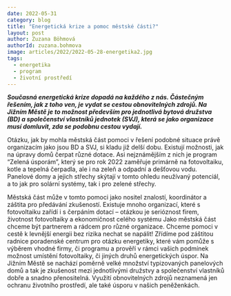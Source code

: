 ```yaml
---
date: 2022-05-31
category: blog
title: "Energetická krize a pomoc městské části?"
layout: post
author: Zuzana Böhmová
authorId: zuzana.bohmova
image: articles/2022/2022-05-28-energetika2.jpg
tags: 
  - energetika
  - program
  - životní prostředí
---
```


***Současná energetická krize dopadá na každého z nás. Částečným řešením, jak z toho ven, je vydat se cestou obnovitelných zdrojů. Na Jižním Městě je to možnost především pro jednotlivá bytová družstva (BD) a společenství vlastníků jednotek (SVJ), která se jako organizace musí domluvit, zda se podobnu cestou vydají.***

Otázku, jak by mohla městská část pomoci v řešení podobné situace právě organizacím jako jsou BD a SVJ, si kladu již delší dobu. Existují možnosti, jak na úpravy domů čerpat různé dotace. Asi nejznámějším z nich je program “Zelená úsporám”, který se pro rok 2022 zaměřuje primárně na fotovoltaiku, kotle a tepelná čerpadla, ale i na zeleň a odpadní a dešťovou vodu. Panelové domy a jejich střechy skýtají v tomto ohledu neužívaný potenciál, a to jak pro solární systémy, tak i pro zelené střechy.

Městská část může v tomto pomoci jako nositel znalostí, koordinátor a záštita pro předávání zkušeností. Existuje mnoho organizací, které s fotovoltaiku zařídí i s čerpáním dotací – otázkou je serióznost firem, životnost fotovoltaiky a ekonomičnost celého systému Jako městská část chceme být partnerem a rádcem pro různé organizace. Chceme pomoci v cestě k levnější energii bez rizika nechat se napálit! Zřídíme pod záštitou radnice poradenské centrum pro otázku energetiky, které vám pomůže s výběrem vhodné firmy, či programu a prověří v rámci vašich podmínek možnost umístění fotovoltaiky, či jiných druhů energetických úspor. Na Jižním Městě se nachází poměrně velké množství typizovaných panelových domů a tak je zkušenost mezi jednotlivými družstvy a společenství vlastníků dobře a snadno přenositelná. Využití obnovitelných zdrojů neznamená jen ochranu životního prostředí, ale také úsporu v našich peněženkách.

